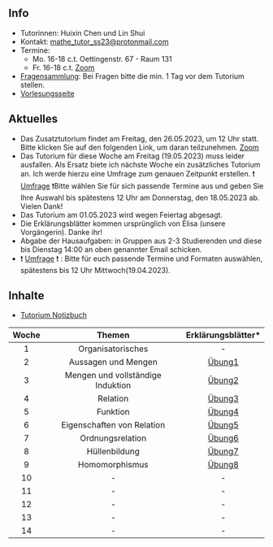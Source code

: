 ## Info

- Tutorinnen: Huixin Chen und Lin Shui
- Kontakt: mathe_tutor_ss23@protonmail.com
- Termine: 
    - Mo. 16-18 c.t. Oettingenstr. 67 - Raum 131
    - Fr. 16-18 c.t. [Zoom](https://lmu-munich.zoom.us/j/65219852358?pwd=NUk0VkNnbnI2a1JuTnlpSFcycTRpUT09)
- [Fragensammlung](https://docs.google.com/document/d/1pYyQFhFfl74gQXLPbyoFACfctRrGZpNLzKm6GZAW12U/edit?usp=sharing): Bei Fragen bitte die min. 1 Tag vor dem Tutorium stellen.
- [Vorlesungsseite](https://www.cis.lmu.de/people/Schulz/pw/)

## Aktuelles

- Das Zusatztutorium findet am Freitag, den 26.05.2023, um 12 Uhr statt. Bitte klicken Sie auf den folgenden Link, um daran teilzunehmen. [Zoom](https://lmu-munich.zoom.us/j/5963835659?pwd=dXJaMFVDWWxYY21UTlF3MU9zMlg4UT09)
- Das Tutorium für diese Woche am Freitag (19.05.2023) muss leider ausfallen. Als Ersatz biete ich nächste Woche ein zusätzliches Tutorium an. Ich werde hierzu eine Umfrage zum genauen Zeitpunkt erstellen. ❗ [Umfrage](https://xoyondo.com/dp/JntdQI3b2K3bmBh) ❗Bitte wählen Sie für sich passende Termine aus und geben Sie Ihre Auswahl bis spätestens 12 Uhr am Donnerstag, den 18.05.2023 ab. Vielen Dank!
- Das Tutorium am 01.05.2023 wird wegen Feiertag abgesagt.
- Die Erklärungsblätter kommen ursprünglich von Elisa (unsere Vorgängerin). Danke ihr!
- Abgabe der Hausaufgaben: in Gruppen aus 2-3 Studierenden und diese bis Dienstag 14:00 an oben genannter Email schicken.
- ❗ [Umfrage](https://xoyondo.com/ap/bkfsjeIfWSDAY97) ❗ : Bitte für euch passende Termine und Formaten auswählen, spätestens bis 12 Uhr Mittwoch(19.04.2023).

## Inhalte

- [Tutorium Notizbuch](https://drive.google.com/file/d/1beN_E9bQuV6kLlyGZXYlTPGIlM9uHTqr/view?usp=share_link)

| Woche | Themen | Erklärungsblätter\* |
| :-------------: | :-------------: | :-------------: |
| 1 | Organisatorisches  | - |
| 2 | Aussagen und Mengen | [Übung1](https://drive.google.com/file/d/1vRlIYu23EOOnWs-rjUpMp1l5tWbzIyGs/view?usp=sharing) |
| 3 | Mengen und vollständige Induktion | [Übung2](https://drive.google.com/file/d/1WbgaBpOoBwfOLwpoeinVzjuE0IcZMAPs/view?usp=sharing) |
| 4 | Relation | [Übung3](https://drive.google.com/file/d/1JMwv0uIfwHNOvBRgT1uJdYnBLlWnTfiX/view?usp=sharing) |
| 5 | Funktion | [Übung4](https://drive.google.com/file/d/1XOa7JUDeJDO3MKvWC1GqisxO23TiUho7/view?usp=share_link) |
| 6 | Eigenschaften von Relation | [Übung5](https://drive.google.com/file/d/1uTk8RQlvlNtgRPw5i1VFZR4pZdeLPWk7/view?usp=sharing) |
| 7 | Ordnungsrelation | [Übung6](https://drive.google.com/file/d/1oUsKj0ObLDpagYmkiQQZ-GOgdHW1URPS/view?usp=sharing) |
| 8 | Hüllenbildung | [Übung7](https://drive.google.com/file/d/1MPv_GZt3feJWEA8QBEFs083zBYpzgzyb/view?usp=sharing) |
| 9 | Homomorphismus | [Übung8](https://drive.google.com/file/d/154Q5i57oMUKhfWv9O6Vwfml6aW_ETl3c/view?usp=share_link) |
| 10 | - | - |
| 11 | - | - |
| 12 | - | - |
| 13 | - | - |
| 14 | - | - |
